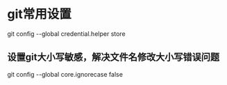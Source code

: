 # git常用设置
git config --global credential.helper store

## 设置git大小写敏感，解决文件名修改大小写错误问题
git config --global core.ignorecase false